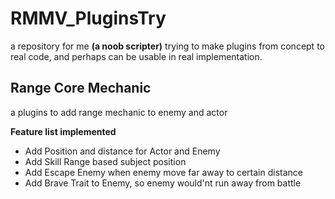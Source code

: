 # RMMV_PluginsTry
a repository for me **(a noob scripter)** trying to make plugins from concept to real code, and perhaps can be usable in real implementation.

## Range Core Mechanic
a plugins to add range mechanic to enemy and actor

**Feature list implemented**
- Add Position and distance for Actor and Enemy
- Add Skill Range based subject position
- Add Escape Enemy when enemy move far away to certain distance
- Add Brave Trait to Enemy, so enemy would'nt run away from battle